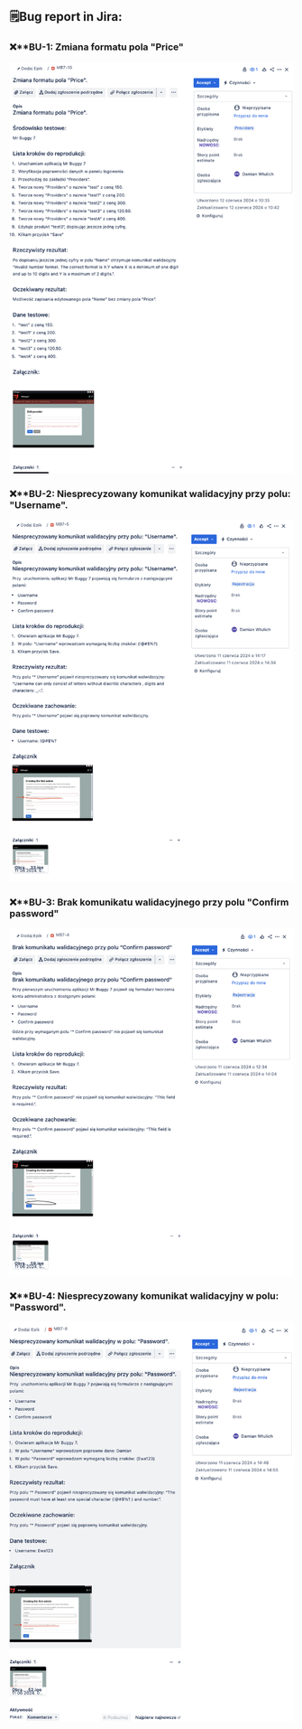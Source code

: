 ## 🗒️Bug report in Jira:
### ❌**BU-1: Zmiana formatu pola "Price" 
![Zmiana formatu pola "Price"](https://github.com/DamWtulTest/DamWtulTest/blob/main/Images/Zrzut%20ekranu%202024-06-28%20o%2013.43.45.png)

### ❌**BU-2: Niesprecyzowany komunikat walidacyjny przy polu: "Username".
![Niesprecyzowany komunikat walidacyjny przy polu: "Username"](https://github.com/DamWtulTest/DamWtulTest/blob/main/Images/Zrzut%20ekranu%202024-06-28%20o%2014.51.49.png)

### ❌**BU-3: Brak komunikatu walidacyjnego przy polu "Confirm password"
![Brak komunikatu walidacyjnego przy polu "Confirm password"](https://github.com/DamWtulTest/DamWtulTest/blob/main/Images/Zrzut%20ekranu%202024-06-28%20o%2014.52.14.png)

### ❌**BU-4: Niesprecyzowany komunikat walidacyjny w polu: "Password".
![Niesprecyzowany komunikat walidacyjny w polu: "Password"](https://github.com/DamWtulTest/DamWtulTest/blob/main/Images/Zrzut%20ekranu%202024-06-28%20o%2014.52.50.png)
